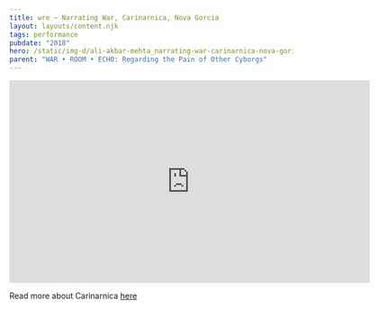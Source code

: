 ```yaml
---
title: wre ~ Narrating War, Carinarnica, Nova Gorcia
layout: layouts/content.njk
tags: performance
pubdate: "2018"
hero: /static/img-d/ali-akbar-mehta_narrating-war-carinarnica-nova-goriza-2018.jpg
parent: "WAR • ROOM • ECHO: Regarding the Pain of Other Cyborgs"
---
```

<iframe src="https://player.vimeo.com/video/326891263" width="640" height="360" frameborder="0" webkitallowfullscreen mozallowfullscreen allowfullscreen></iframe>

Read more about Carinarnica [here](https://mynight.si/events/narrating-war-pripovedovanje-vojne-ali-akbar-mehta/)
